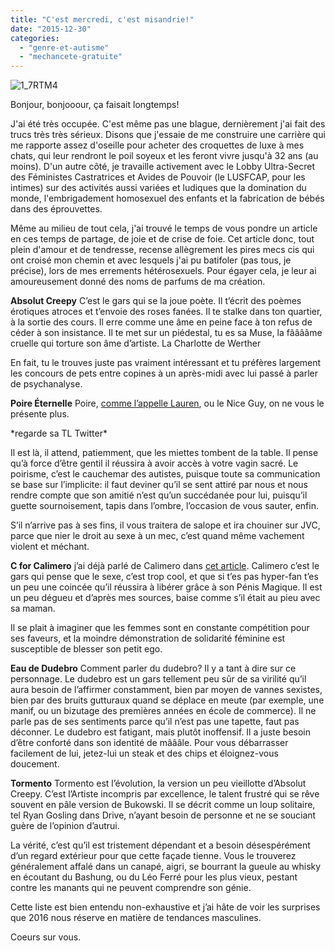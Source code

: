 ```yaml
---
title: "C'est mercredi, c'est misandrie!"
date: "2015-12-30"
categories: 
  - "genre-et-autisme"
  - "mechancete-gratuite"
---
```


![1_7RTM4](images/1_7rtm4.jpg)

Bonjour, bonjooour, ça faisait longtemps!

J'ai été très occupée. C'est même pas une blague, dernièrement j'ai fait des trucs très très sérieux. Disons que j'essaie de me construire une carrière qui me rapporte assez d'oseille pour acheter des croquettes de luxe à mes chats, qui leur rendront le poil soyeux et les feront vivre jusqu'à 32 ans (au moins). D'un autre côté, je travaille activement avec le Lobby Ultra-Secret des Féministes Castratrices et Avides de Pouvoir (le LUSFCAP, pour les intimes) sur des activités aussi variées et ludiques que la domination du monde, l'embrigadement homosexuel des enfants et la fabrication de bébés dans des éprouvettes.

Même au milieu de tout cela, j'ai trouvé le temps de vous pondre un article en ces temps de partage, de joie et de crise de foie. Cet article donc, tout plein d'amour et de tendresse, recense allègrement les pires mecs cis qui ont croisé mon chemin et avec lesquels j'ai pu batifoler (pas tous, je précise), lors de mes errements hétérosexuels. Pour égayer cela, je leur ai amoureusement donné des noms de parfums de ma création.

**Absolut Creepy** C’est le gars qui se la joue poète. Il t’écrit des poèmes érotiques atroces et t’envoie des roses fanées. Il te stalke dans ton quartier, à la sortie des cours. Il erre comme une âme en peine face à ton refus de céder à son insistance. Il te met sur un piédestal, tu es sa Muse, la fââââme cruelle qui torture son âme d’artiste. La Charlotte de Werther

En fait, tu le trouves juste pas vraiment intéressant et tu préfères largement les concours de pets entre copines à un après-midi avec lui passé à parler de psychanalyse.

**Poire Éternelle** Poire, [comme l’appelle Lauren](http://lesquestionscomposent.fr/poire-le-nice-guy-portrait-robot/), ou le Nice Guy, on ne vous le présente plus.

\*regarde sa TL Twitter\*

Il est là, il attend, patiemment, que les miettes tombent de la table. Il pense qu’à force d’être gentil il réussira à avoir accès à votre vagin sacré. Le poirisme, c’est le cauchemar des autistes, puisque toute sa communication se base sur l’implicite: il faut deviner qu’il se sent attiré par nous et nous rendre compte que son amitié n’est qu’un succédanée pour lui, puisqu’il guette sournoisement, tapis dans l’ombre, l’occasion de vous sauter, enfin.

S’il n’arrive pas à ses fins, il vous traitera de salope et ira chouiner sur JVC, parce que nier le droit au sexe à un mec, c’est quand même vachement violent et méchant.

**C for Calimero** j’ai déjà parlé de Calimero dans [cet article](https://lafillepassympa.wordpress.com/2015/05/21/lhistoire-abracadanbrante-mais-vraie-de-calimero/). Calimero c’est le gars qui pense que le sexe, c’est trop cool, et que si t’es pas hyper-fan t’es un peu une coincée qu’il réussira à libérer grâce à son Pénis Magique. Il est un peu dégueu et d’après mes sources, baise comme s’il était au pieu avec sa maman.

Il se plait à imaginer que les femmes sont en constante compétition pour ses faveurs, et la moindre démonstration de solidarité féminine est susceptible de blesser son petit ego.

**Eau de Dudebro** Comment parler du dudebro? Il y a tant à dire sur ce personnage. Le dudebro est un gars tellement peu sûr de sa virilité qu’il aura besoin de l’affirmer constamment, bien par moyen de vannes sexistes, bien par des bruits gutturaux quand se déplace en meute (par exemple, une manif, ou un bizutage des premières années en école de commerce). Il ne parle pas de ses sentiments parce qu’il n’est pas une tapette, faut pas déconner. Le dudebro est fatigant, mais plutôt inoffensif. Il a juste besoin d’être conforté dans son identité de mâââle. Pour vous débarrasser facilement de lui, jetez-lui un steak et des chips et éloignez-vous doucement.

**Tormento** Tormento est l’évolution, la version un peu vieillotte d’Absolut Creepy. C’est l’Artiste incompris par excellence, le talent frustré qui se rêve souvent en pâle version de Bukowski. Il se décrit comme un loup solitaire, tel Ryan Gosling dans Drive, n’ayant besoin de personne et ne se souciant guère de l’opinion d’autrui.

La vérité, c’est qu’il est tristement dépendant et a besoin désespérément d’un regard extérieur pour que cette façade tienne. Vous le trouverez généralement affalé dans un canapé, aigri, se bourrant la gueule au whisky en écoutant du Bashung, ou du Léo Ferré pour les plus vieux, pestant contre les manants qui ne peuvent comprendre son génie.

Cette liste est bien entendu non-exhaustive et j’ai hâte de voir les surprises que 2016 nous réserve en matière de tendances masculines.

Coeurs sur vous.
